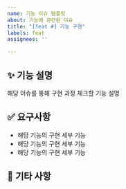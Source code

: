 ```yaml
---
name: 기능 이슈 템플릿
about: 기능에 관련된 이슈
title: "[feat #] 기능 구현"
labels: feat
assignees: ''

---
```


## ✨ 기능 설명
해당 이슈를 통해 구현 과정 체크할 기능 설명

## ✅ 요구사항
- 해당 기능의 구현 세부 기능
- 해당 기능의 구현 세부 기능
- 해당 기능의 구현 세부 기능

## 📝 기타 사항
